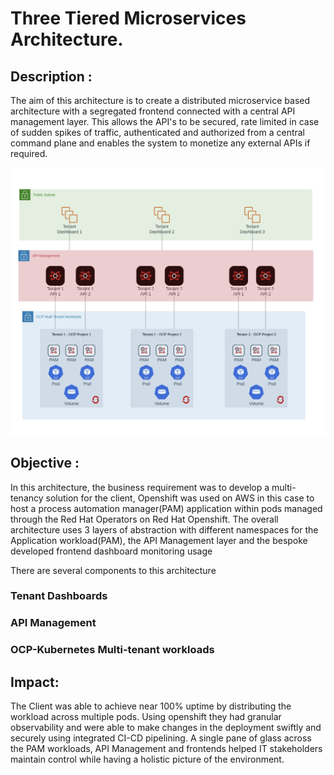 # Three Tiered Microservices Architecture.

## Description :

The aim of this architecture is to create a distributed microservice based architecture with a segregated frontend connected with a central API management layer. This allows the API's to be secured, rate limited in case of sudden spikes of traffic, authenticated and authorized from a central command plane and enables the system to monetize any external APIs if required.

![My Image](https://github.com/peachypeachyy/portfolio-contents/blob/main/3_tier_arch/supporting_assets/3%20Tier%20Arch.jpg)

## Objective :

In this architecture, the business requirement was to develop a multi-tenancy solution for the client, Openshift was used on AWS in this case to host a process automation manager(PAM) application within pods managed through the Red Hat Operators on Red Hat Openshift.
The overall architecture uses 3 layers of abstraction with different namespaces for the Application workload(PAM), the API Management layer and the bespoke developed frontend dashboard monitoring usage


There are several components to this architecture

### Tenant Dashboards

### API Management

### OCP-Kubernetes Multi-tenant workloads

## Impact:

The Client was able to achieve near 100% uptime by distributing the workload across multiple pods. Using openshift they had granular observability and were able to make changes in the deployment swiftly and securely using integrated CI-CD pipelining. A single pane of glass across the PAM workloads, API Management and frontends helped IT stakeholders maintain control while having a holistic picture of the environment.  


